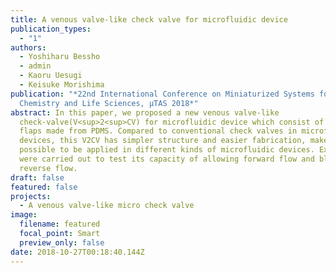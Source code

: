 ```yaml
---
title: A venous valve-like check valve for microfluidic device
publication_types:
  - "1"
authors:
  - Yoshiharu Bessho
  - admin
  - Kaoru Uesugi
  - Keisuke Morishima
publication: "*22nd International Conference on Miniaturized Systems for
  Chemistry and Life Sciences, µTAS 2018*"
abstract: In this paper, we proposed a new venous valve-like
  check-valve(V<sup>2<sup>CV) for microfluidic device which consist of two valve
  flaps made from PDMS. Compared to conventional check valves in microfluidic
  devices, this V2CV has simpler structure and easier fabrication, make it
  possible to be applied in different kinds of microfluidic devices. Experiments
  were carried out to test its capacity of allowing forward flow and blocking
  reverse flow.
draft: false
featured: false
projects:
  - A venous valve-like micro check valve
image:
  filename: featured
  focal_point: Smart
  preview_only: false
date: 2018-10-27T00:18:40.144Z
---
```

